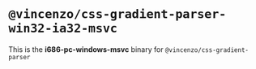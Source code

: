 # `@vincenzo/css-gradient-parser-win32-ia32-msvc`

This is the **i686-pc-windows-msvc** binary for `@vincenzo/css-gradient-parser`

